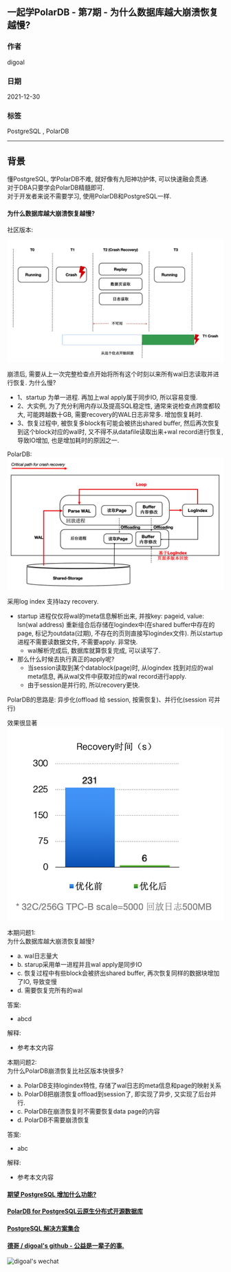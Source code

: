 ## 一起学PolarDB - 第7期 - 为什么数据库越大崩溃恢复越慢?    
                          
### 作者                   
digoal                          
                          
### 日期                          
2021-12-30                         
                          
### 标签                          
PostgreSQL , PolarDB                           
                          
----                          
                          
## 背景          
懂PostgreSQL, 学PolarDB不难, 就好像有九阳神功护体, 可以快速融会贯通.                 
对于DBA只要学会PolarDB精髓即可.                 
对于开发者来说不需要学习, 使用PolarDB和PostgreSQL一样.                            
      
#### 为什么数据库越大崩溃恢复越慢?   
社区版本:     
  
![pic](20211230_04_pic_001.png)  
  
崩溃后, 需要从上一次完整检查点开始将所有这个时刻以来所有wal日志读取并进行恢复. 为什么慢?  
- 1、startup 为单一进程. 再加上wal apply属于同步IO, 所以容易变慢.   
- 2、大实例, 为了充分利用内存以及提高SQL稳定性, 通常来说检查点跨度都较大, 可能跨越数十GB, 需要recovery的WAL日志非常多. 增加恢复耗时.    
- 3、恢复过程中, 被恢复多block有可能会被挤出shared buffer, 然后再次恢复到这个block对应的wal时, 又不得不从datafile读取出来+wal record进行恢复, 导致IO增加, 也是增加耗时的原因之一.   
       
PolarDB:      
![pic](20211230_04_pic_002.png)  
  
采用log index  支持lazy recovery.  
- startup 进程仅仅将wal的meta信息解析出来, 并按key: pageid, value: lsn(wal address) 重新组合后存储在logindex中(在shared buffer中存在的page, 标记为outdata(过期), 不存在的页则直接写logindex文件). 所以startup进程不需要读数据文件, 不需要apply. 非常快.  
     - wal解析完成后, 数据库就算恢复完成, 可以读写了.  
- 那么什么时候去执行真正的apply呢?   
    - 当session读取到某个datablock(page)时, 从logindex 找到对应的wal meta信息, 再从wal文件中获取对应的wal record进行apply.  
    - 由于session是并行的, 所以recovery更快.   
  
PolarDB的思路是: 异步化(offload 给 session, 按需恢复)、并行化(session 可并行)  
  
效果很显著  
![pic](20211230_04_pic_003.png)  
  
    
本期问题1:      
为什么数据库越大崩溃恢复越慢?    
- a. wal日志量大          
- b. starup采用单一进程并且wal apply是同步IO     
- c. 恢复过程中有些block会被挤出shared buffer, 再次恢复同样的数据块增加了IO, 导致变慢      
- d. 需要恢复完所有的wal  
                
答案:                
- abcd        
            
解释:            
- 参考本文内容       
    
本期问题2:      
为什么PolarDB崩溃恢复比社区版本快很多?      
- a. PolarDB支持logindex特性, 存储了wal日志的meta信息和page的映射关系   
- b. PolarDB把崩溃恢复offload到session了, 即实现了异步, 又实现了后台并行.         
- c. PolarDB在崩溃恢复时不需要恢复data page的内容         
- d. PolarDB不需要崩溃恢复     
                
答案:                
- abc          
            
解释:            
- 参考本文内容      
         
  
#### [期望 PostgreSQL 增加什么功能?](https://github.com/digoal/blog/issues/76 "269ac3d1c492e938c0191101c7238216")
  
  
#### [PolarDB for PostgreSQL云原生分布式开源数据库](https://github.com/ApsaraDB/PolarDB-for-PostgreSQL "57258f76c37864c6e6d23383d05714ea")
  
  
#### [PostgreSQL 解决方案集合](https://yq.aliyun.com/topic/118 "40cff096e9ed7122c512b35d8561d9c8")
  
  
#### [德哥 / digoal's github - 公益是一辈子的事.](https://github.com/digoal/blog/blob/master/README.md "22709685feb7cab07d30f30387f0a9ae")
  
  
![digoal's wechat](../pic/digoal_weixin.jpg "f7ad92eeba24523fd47a6e1a0e691b59")
  
